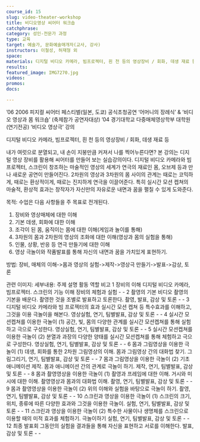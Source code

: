 ```yaml
---
course_id: 15
slug: video-theater-workshop
title: 비디오영상 씨어터 워크숍
catchphrase: 
category: 성인-전문가 과정
type: 교육
target: 예술가, 문화예술매개자(교사, 강사)
instructors: 이철성, 허재형 외
space: 
materials: 디지털 비디오 카메라, 빔프로젝터, 흰 천 등의 영상장비 / 회화, 데생 재료 등
results: 
featured_image: IMG7270.jpg
videos:
promos:
docs:

---
```


’06 2006 피지컬 씨어터 페스티벌(일본, 도쿄) 공식초청공연 ‘어머니의 장례식’ & ‘비디오 영상과 몸 워크숍’ (축제참가 공연자대상)
’04 경기대학교 다중매체영상학부 대학원(연기전공) ‘비디오 영상극’ 강의


디지털 비디오 카메라, 빔프로젝터, 흰 천 등의 영상장비 / 회화, 데생 재료 등

내가 여럿으로 분열되고, 내 손이 지붕만큼 커져서 나를 찍어누른다면? 본 강의는 디지털 영상 장비를 활용해 씨어터를 만들어 보는 실습강의이다. 디지털 비디오 카메라와 빔프로젝터, 스크린이 창조하는 마술적인 영상의 세계가 연극의 재료인 몸, 오브제 등과 만나 새로운 공연이 만들어진다. 2차원의 영상과 3차원의 몸 사이의 관계는 때로는 코믹하게, 때로는 환상적이게, 때로는 진지하게 연극을 이끌어준다. 특히 실시간 모션 켑쳐의 마술적, 환상적 효과는 창작자가 자신만의 자유로운 내면과 꿈을 펼칠 수 있게 도와준다.

목적: 
수업은 다음 사항들을 주 목표로 전개된다.

1. 장비와 영상매체에 대한 이해
2. 기본 데생, 회화에 대한 이해
3. 조각이 된 몸, 움직이는 몸에 대한 이해(게임과 놀이를 통해)
4. 3차원의 몸과 2차원의 영상의 조화에 대한 이해(영상과 몸의 실험을 통해)
5. 인물, 상황, 반응 등 연극 만들기에 대한 이해
6. 영상 극놀이와 작품발표를 통해 자신의 내면과 꿈을 가치있게 표현하기.

방법: 
장비, 매체의 이해->몸과 영상의 실험->제작->영상극 만들기->발표->감상, 토론

관련 이미지: 
세부내용: 
주제  설명  활동  역할  비고
1 장비의 이해  디지털 비디오 카메라, 빔프로젝터. 스크린의 기능 이해  장비의 체험과 실험  - -
2 촬영의 기본  비디오 촬영의 기본을 배운다. 촬영한 것을 조별로 발표하고 토론한다.  촬영, 발표, 감상 및 토론 - -
3 디지털 비디오 카메라와 빔 프로젝터의 효과 실시간 모션 켑쳐 등 특수효과를 이해하고, 그것을 이용 극놀이을 해본다.  영상실험, 연기, 팀별발표, 감상 및 토론 - -
4 실시간 모션켑쳐를 이용한 극놀이 (1) 공간, 빛, 몸의 다양한 관계를 실시간 모션켑쳐를 통해 실험하고 극으로 구성한다. 영상실험, 연기, 팀별발표, 감상 및 토론 - -
5 실시간 모션켑쳐를 이용한 극놀이 (2) 분열과 과장의 다양한 양태를 실시간 모션켑쳐를 통해 체험하고 극으로 구성한다. 영상실험, 연기, 팀별발표, 감상 및 토론 - -
6 몸과 그림영상을 이용한 극놀이 (1)  데생, 회화를 통한 2차원 그림영상의 이해. 몸과 그림영상 간의 대화법 찾기. 그림그리기, 연기, 팀별발표, 감상 및 토론  - -
7 몸과 그림영상을 이용한 극놀이 (2)  기초애니메이션 제작. 몸과 애니메이션 간의 관계로 극놀이 하기. 제작, 연기, 팀별발표, 감상 및 토론 - -
8 몸과 촬영영상을 이용한 극놀이 (1)  촬영과 프레임에 대한 이해. 거시와 미시에 대한 이해. 촬영영상과 몸과의 대화법 이해.  촬영, 연기, 팀별발표, 감상 및 토론 - -
9 몸과 촬영영상을 이용한 극놀이 (2)  위의 이해와 실험을 바탕으로 극놀이 하기. 촬영, 연기, 팀별발표, 감상 및 토론 - -
10  스크린과 영상을 이용한 극놀이 (1)  스크린의 크기, 위치, 종류에 따른 다양한 효과와 그것을 이용한 극놀이.  실험, 연기, 팀별발표, 감상 및 토론 - -
11  스크린과 영상을 이용한 극놀이 (2)  특수한 사물이나 생명체를 스크린으로 이용할 때의 미적 효과를 체험하기. 극놀이하기 실험, 연기, 팀별발표, 감상 및 토론 - -
12  최종 발표회  그동안의 실험을 결과들을 통해 자신을 표현하고 서로를 이해한다. 발표, 감상 및 토론 - -
